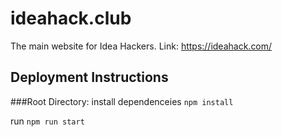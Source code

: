 # ideahack.club
The main website for Idea Hackers.
Link: https://ideahack.com/

## Deployment Instructions
###Root Directory:
install dependenceies ```npm install```

run ```npm run start```
